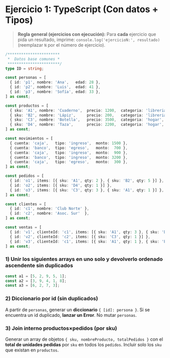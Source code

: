 # Ejercicio 1: TypeScript (Con datos + Tipos)

> **Regla general (ejercicios con ejecución):** Para **cada** ejercicio que pida un resultado, imprime:
> `console.log('ejercicioN:', resultado)`
> (reemplazar `N` por el número de ejercicio).
>


```ts
/***********************
 *  Datos base comunes *
 ***********************/
type ID = string;

const personas = [
  { id: 'p1', nombre: 'Ana',   edad: 28 },
  { id: 'p2', nombre: 'Luis',  edad: 41 },
  { id: 'p3', nombre: 'Sofía', edad: 33 },
] as const;

const productos = [
  { sku: 'A1', nombre: 'Cuaderno',  precio: 1200,  categoria: 'libreria', stock: 10 },
  { sku: 'B2', nombre: 'Lápiz',     precio: 200,   categoria: 'libreria', stock: 0  },
  { sku: 'C3', nombre: 'Botella',   precio: 3500,  categoria: 'hogar',    stock: 5  },
  { sku: 'D4', nombre: 'Taza',      precio: 2200,  categoria: 'hogar',    stock: 12 },
] as const;

const movimientos = [
  { cuenta: 'caja',   tipo: 'ingreso',  monto: 1500 },
  { cuenta: 'banco',  tipo: 'egreso',   monto:  700 },
  { cuenta: 'caja',   tipo: 'ingreso',  monto:  900 },
  { cuenta: 'banco',  tipo: 'ingreso',  monto: 3200 },
  { cuenta: 'caja',   tipo: 'egreso',   monto:  300 },
] as const;

const pedidos = [
  { id: 'o1', items: [{ sku: 'A1', qty: 2 }, { sku: 'B2', qty: 5 }] },
  { id: 'o2', items: [{ sku: 'D4', qty: 1 }] },
  { id: 'o3', items: [{ sku: 'C3', qty: 3 }, { sku: 'A1', qty: 1 }] },
] as const;

const clientes = [
  { id: 'c1', nombre: 'Club Norte' },
  { id: 'c2', nombre: 'Asoc. Sur'  },
] as const;

const ventas = [
  { id: 'v1', clienteId: 'c1', items: [{ sku: 'A1', qty: 3 }, { sku: 'D4', qty: 2 }] },
  { id: 'v2', clienteId: 'c2', items: [{ sku: 'C3', qty: 1 }] },
  { id: 'v3', clienteId: 'c1', items: [{ sku: 'A1', qty: 1 }, { sku: 'B2', qty: 10 }] },
] as const;
```



### 1) Unir los siguientes arrays en uno solo y devolverlo ordenado ascendente **sin duplicados**

```ts
const a1 = [5, 2, 9, 5, 1];
const a2 = [3, 9, 4, 1, 8];
const a3 = [6, 2, 7, 3];
```

### 2) Diccionario por id (sin duplicados)

A partir de `personas`, generar un **diccionario** `{ [id]: persona }`.
Si se encuentra un id duplicado, **lanzar un Error**. No mutar `personas`.

### 3) Join interno productos×pedidos (por sku)

Generar un array de objetos `{ sku, nombreProducto, totalPedidos }` con el **total de unidades pedidas** por `sku` en todos los `pedidos`. Incluir solo los `sku` que existan en `productos`.


